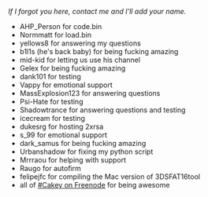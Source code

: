 *If I forgot you here, contact me and I'll add your name.*
+ AHP_Person for code.bin
+ Normmatt for load.bin
+ yellows8 for answering my questions
+ b1l1s (he's back baby) for being fucking amazing
+ mid-kid for letting us use his channel
+ Gelex for being fucking amazing
+ dank101 for testing
+ Vappy for emotional support
+ MassExplosion123 for answering questions
+ Psi-Hate for testing
+ Shadowtrance for answering questions and testing
+ icecream for testing
+ dukesrg for hosting 2xrsa
+ s_99 for emotional support
+ dark_samus for being fucking amazing
+ Urbanshadow for fixing my python script
+ Mrrraou for helping with support
+ Raugo for autofirm
+ felipejfc for compiling the Mac version of 3DSFAT16tool
+ all of [#Cakey on Freenode](http://webchat.freenode.net/?channels=%23Cakey) for being awesome